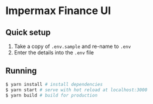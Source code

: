 
# Impermax Finance UI

## Quick setup

1. Take a copy of `.env.sample` and re-name to `.env`
2. Enter the details into the `.env` file

## Running

``` bash
$ yarn install # install dependencies
$ yarn start # serve with hot reload at localhost:3000
$ yarn build # build for production
```